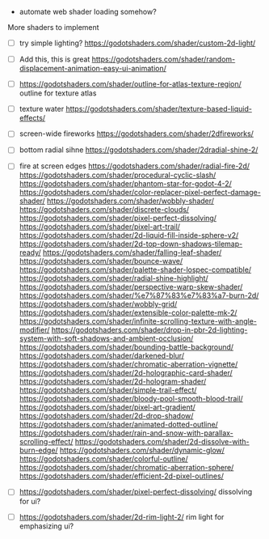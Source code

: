 - automate web shader loading somehow?


More shaders to implement
- [ ] try simple lighting? https://godotshaders.com/shader/custom-2d-light/
- [ ] Add this, this is great https://godotshaders.com/shader/random-displacement-animation-easy-ui-animation/
- [ ] https://godotshaders.com/shader/outline-for-atlas-texture-region/ outline for texture atlas
- [ ] texture water https://godotshaders.com/shader/texture-based-liquid-effects/
- [ ] screen-wide fireworks https://godotshaders.com/shader/2dfireworks/
- [ ] bottom radial sihne https://godotshaders.com/shader/2dradial-shine-2/
- [ ] fire at screen edges https://godotshaders.com/shader/radial-fire-2d/
https://godotshaders.com/shader/procedural-cyclic-slash/
https://godotshaders.com/shader/phantom-star-for-godot-4-2/
https://godotshaders.com/shader/color-replacer-pixel-perfect-damage-shader/
https://godotshaders.com/shader/wobbly-shader/
https://godotshaders.com/shader/discrete-clouds/
https://godotshaders.com/shader/pixel-perfect-dissolving/
https://godotshaders.com/shader/pixel-art-trail/
https://godotshaders.com/shader/2d-liquid-fill-inside-sphere-v2/
https://godotshaders.com/shader/2d-top-down-shadows-tilemap-ready/
https://godotshaders.com/shader/falling-leaf-shader/
https://godotshaders.com/shader/bounce-wave/
https://godotshaders.com/shader/palette-shader-lospec-compatible/
https://godotshaders.com/shader/radial-shine-highlight/
https://godotshaders.com/shader/perspective-warp-skew-shader/
https://godotshaders.com/shader/%e7%87%83%e7%83%a7-burn-2d/
https://godotshaders.com/shader/wobbly-grid/
https://godotshaders.com/shader/extensible-color-palette-mk-2/
https://godotshaders.com/shader/infinite-scrolling-texture-with-angle-modifier/
https://godotshaders.com/shader/drop-in-pbr-2d-lighting-system-with-soft-shadows-and-ambient-occlusion/
https://godotshaders.com/shader/bounding-battle-background/
https://godotshaders.com/shader/darkened-blur/
https://godotshaders.com/shader/chromatic-aberration-vignette/
https://godotshaders.com/shader/2d-holographic-card-shader/
https://godotshaders.com/shader/2d-hologram-shader/
https://godotshaders.com/shader/simple-trail-effect/
https://godotshaders.com/shader/bloody-pool-smooth-blood-trail/
https://godotshaders.com/shader/pixel-art-gradient/
https://godotshaders.com/shader/2d-drop-shadow/
https://godotshaders.com/shader/animated-dotted-outline/
https://godotshaders.com/shader/rain-and-snow-with-parallax-scrolling-effect/
https://godotshaders.com/shader/2d-dissolve-with-burn-edge/
https://godotshaders.com/shader/dynamic-glow/
https://godotshaders.com/shader/colorful-outline/
https://godotshaders.com/shader/chromatic-aberration-sphere/
https://godotshaders.com/shader/efficient-2d-pixel-outlines/


- [ ] https://godotshaders.com/shader/pixel-perfect-dissolving/ dissolving for  ui?
- [ ] https://godotshaders.com/shader/2d-rim-light-2/ rim light for emphasizing ui?
